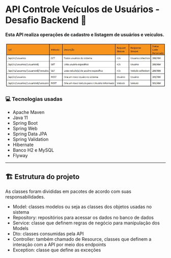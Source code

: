#  **API Controle Veículos de Usuários - Desafio Backend** 🚗


#### Esta API realiza operações de cadastro e listagem de usuários e veículos.
![REST http Verbs](https://github.com/Prissie/controle-veiculos/blob/main/src/images/verbos%20http.JPG)

### :computer: **Tecnologias usadas**

- Apache Maven
- Java 11
- Spring Boot
- Spring Web
- Spring Data JPA
- Spring Validation
- Hibernate
- Banco H2 e MySQL
- Flyway

---

## :building_construction: **Estrutura do projeto**

As classes foram divididas em pacotes de acordo com suas responsabilidades.

* Model: classes modelos ou seja as classes dos objetos usadas no sistema
* Repository: repositórios para acessar os dados no banco de dados
* Service: classe que definem regras de negócio para manipulação dos Models
* Dto: classes consumidas pela API
* Controller: também chamado de Resource, classes que definem a interação com a API por meio dos endpoints
* Exception: classe que define as exceções


